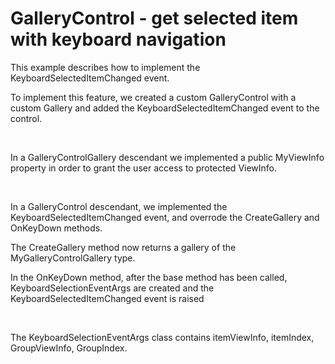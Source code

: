 # GalleryControl - get selected item with keyboard navigation


<p>This example describes how to implement the KeyboardSelectedItemChanged event.</p><p>To implement this feature, we created a custom GalleryControl with a custom Gallery and added the KeyboardSelectedItemChanged event to the control.</p><br />
<p>In a GalleryControlGallery descendant we implemented a public MyViewInfo property in order to grant the user access to protected ViewInfo.</p><br />
<p>In a GalleryControl descendant, we implemented the KeyboardSelectedItemChanged event, and overrode the CreateGallery and OnKeyDown methods.</p><p>The CreateGallery method now returns a gallery of the MyGalleryControlGallery type.</p><p>In the OnKeyDown method, after the base method has been called, KeyboardSelectionEventArgs are created and the KeyboardSelectedItemChanged event is raised</p><br />
<p>The KeyboardSelectionEventArgs class contains itemViewInfo, itemIndex, GroupViewInfo, GroupIndex.</p>

<br/>


